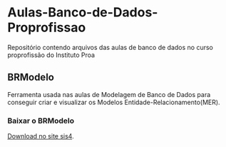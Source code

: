 # Aulas-Banco-de-Dados-Proprofissao
Repositório contendo arquivos das aulas de banco de dados no curso proprofissão do Instituto Proa

## BRModelo

Ferramenta usada nas aulas de Modelagem de Banco de Dados para conseguir criar e visualizar os Modelos Entidade-Relacionamento(MER).

### Baixar o BRModelo
  [Download no site sis4](https://www.sis4.com/download.html).
